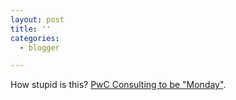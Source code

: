 ```yaml
---
layout: post
title: ''
categories:
  - blogger

---
```


How stupid is this?  <a href="http://www.msnbc.com/news/764333.asp?0si=-?cp1=1#BODY">PwC Consulting to be "Monday"</a>.
